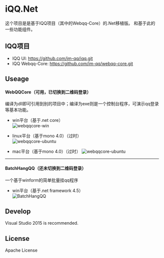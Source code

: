 iQQ.Net
=======
这个项目是是基于IQQ项目（其中的Webqq-Core）的.Net移植版。
和基于此的一些功能组件。

IQQ项目
---
* IQQ UI: https://github.com/im-qq/iqq.git
* IQQ Webqq-Core: https://github.com/im-qq/webqq-core.git

Useage
------------
#### WebQQCore（可用，已切换到二维码登录）
编译为dll即可引用到别的项目中；编译为exe则是一个控制台程序，可演示qq登录等基本功能。
* win平台（基于.net core）  
![webqqcore-win](https://raw.githubusercontent.com/huoshan12345/iQQ.Net/master/pic/webqqcore-win.png)

* linux平台（基于mono 4.0）（过时）  
![webqqcore-ubuntu](https://raw.githubusercontent.com/huoshan12345/iQQ.Net/master/pic/webqqcore-ubuntu.png)

* mac平台（基于mono 4.0）（过时）
![webqqcore-ubuntu](https://raw.githubusercontent.com/huoshan12345/iQQ.Net/master/pic/webqqcore-mac.png)
----
#### BatchHangQQ（还未切换到二维码登录）
一个基于winform的简单批量挂qq程序
* win平台（基于.net framework 4.5）  
![BatchHangQQ](https://raw.githubusercontent.com/huoshan12345/iQQ.Net/master/pic/BatchHangQQ.png)

Develop
------------
Visual Studio 2015 is recommended.

License
------------
Apache License
